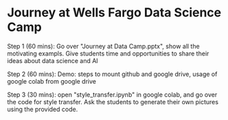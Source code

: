 # Journey at Wells Fargo Data Science Camp

Step 1 (60 mins): Go over "Journey at Data Camp.pptx", show all the motivating exampls. Give students time and opportunities to share their ideas about data science and AI

Step 2 (60 mins): Demo: steps to mount github and google drive, usage of google colab from google drive

Step 3 (30 mins): open "style_transfer.ipynb" in google colab, and go over the code for style transfer. Ask the students to generate their own pictures using the provided code.  


